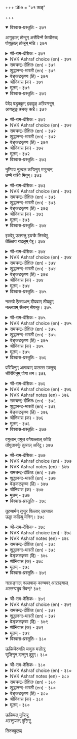 +++
title = "०१ ऊऴ्"

+++


<details open><summary>विश्वास-प्रस्तुतिः - ३७१</summary>

आगूऴाल् तोऩ्ऱुम् असैविन्मै कैप्पॊरुळ्  
पोगूऴाल् तोऩ्ऱुम् मडि।      ३७१
</details>

<details><summary>श्री-राम-देशिकः - ३७१</summary>

अर्थार्जने प्रयत्नः स्यादर्थप्रापककर्मणा ।  
आलस्यं जायते तस्मिन्नर्थ नाशककर्मणा ॥ ३७१॥
</details>

<details><summary>NVK Ashraf choice (en) - ३७१</summary>

०३७१
The gains of labour, and loss due to languor,
Are both outcomes of fate.
(N.V.K. Ashraf), (K. Krishnaswamy & Vijaya Ramkumar)
</details>

<details><summary>रामचन्द्र-दीक्षितः (en) - ३७१</summary>

371\. āku ūḻāl tōṉṟum, acaivu iṉmai; kaipporuḷ  
pōku ūḻāl tōṉṟum, maṭi.

371\. Out of fate springs perseverance which leads to one’s fortune. Out of fate springs one’s indolence which leads to one’s ruin.  
</details>

<details><summary>शुद्धानन्द-भारती (en) - ३७१</summary>

1\. ஆகூழால் தோன்றும் அசைவின்மை கைப்பொருள்  
போகூழால் தோன்றும் மடி  
Efforts succeed by waxing star  
Wealth-losing brings waning star.        371  
</details>

<details><summary>वेङ्कटकृष्ण (हि) - ३७१</summary>

371
अर्थ-वृद्धि के भाग्य से, हो आलस्य-अभाव ।  
अर्थ-नाश के भाग्य से, हो आलस्य स्वभाव ॥
</details>

<details><summary>श्रीनिवास (क) - ३७१</summary>

371. अदृष्ट तरुव विधियिन्द प्रयत्नशीलतॆयुण्टागुत्तदॆ; सिरि कैतप्पिसुव विधियिन्द आलसिकॆ हुट्टिकॊळ्ळुत्तदॆ.

</details>

<details><summary>मूलम् - ३७१</summary>

आगूऴाल् तोऩ्ऱुम् असैविऩ्मै कैप्पॊरुळ्
पोगूऴाल् तोऩ्ऱुम् मडि। ३७१
</details>

<details open><summary>विश्वास-प्रस्तुतिः - ३७२</summary>

पेदैप् पडुक्कुम् इऴवूऴ् अऱिवगऱ्ऱुम्  
आगलूऴ् उऱ्ऱक् कडै।      ३७२
</details>

<details><summary>श्री-राम-देशिकः - ३७२</summary>

विदुषोऽपि भवेन्मौढ्यं अर्थनाशककर्मणा ।  
मूढस्यापि भवेज्ज्ञान मर्थप्रापककर्मणा ॥ ३७२॥
</details>

<details><summary>NVK Ashraf choice (en) - ३७२</summary>

०३७२
Adverse fate befools, and when time serves
A harmless fate expands knowledge. *
(P.S. Sundaram), (Satguru Subramuniyaswami)
</details>

<details><summary>रामचन्द्र-दीक्षितः (en) - ३७२</summary>

372\. pētaip paṭukkum, iḻavu ūḻ; aṟivu akaṟṟum,  
ākal ūḻ uṟṟakkaṭai.

372\. Fate makes fools of the wise. Fate makes folly pass for wisdom.  
</details>

<details><summary>शुद्धानन्द-भारती (en) - ३७२</summary>

2\. பேதைப் படுக்கும் இழவூழ் அறிவகற்றும்  
ஆகலூழ் உற்றக் கடை  
Loss-fate makes a dull fool of us  
Gain-fate makes us prosperous, wise!        372  
</details>

<details><summary>वेङ्कटकृष्ण (हि) - ३७२</summary>

372
अर्थ-क्षयकर भाग्य तो, करे बुद्धि को मन्द ।  
अर्थ-वृद्धिकर भाग्य तो, करे विशाल अमन्द ॥
</details>

<details><summary>श्रीनिवास (क) - ३७२</summary>

372. दुर्विधियु बुद्धिवन्तनन्नू दड्डनन्नागि माडीबिडुत्तदॆ; अदृष्ट तरुव विधि अवन बुद्धिवन्तिकॆयन्नु विस्तरिसुत्तदॆ.

</details>

<details><summary>मूलम् - ३७२</summary>

पेदैप् पडुक्कुम् इऴवूऴ् अऱिवगऱ्ऱुम्
आगलूऴ् उऱ्ऱक् कडै। ३७२
</details>

<details open><summary>विश्वास-प्रस्तुतिः - ३७३</summary>

नुण्णिय नूल्बल कऱ्पिनुम् मऱ्ऱुन्दन्  
उण्मै यऱिवे मिगुम्।      ३७३
</details>

<details><summary>श्री-राम-देशिकः - ३७३</summary>

अधीत सर्व शास्त्रैरप्यशुभं कर्म यत् कृतम् ।  
तदेव समयं प्राप्य तत्त्वज्ञानं विनाशयेत् ॥ ३७३॥
</details>

<details><summary>NVK Ashraf choice (en) - ३७३</summary>

०३७३
A man may have studied many subtle works,
But what survives is his innate wisdom.
(P.S. Sundaram)
</details>

<details><summary>रामचन्द्र-दीक्षितः (en) - ३७३</summary>

373\. nuṇṇiya nūl pala kaṟpiṉum, maṟṟum taṉ  
uṇmai aṟivē mikum.

373\. What if one is a man of subtle learning; one’s mind is swayed by fate.  
</details>

<details><summary>शुद्धानन्द-भारती (en) - ३७३</summary>

3\. நுண்ணிய நூல்பல கற்பினும் மற்றுந்தன்  
உண்மை அறிவே மிகும்  
What matters subtle study deep?  
Levels of innate wisdom-keep.        373  
</details>

<details><summary>वेङ्कटकृष्ण (हि) - ३७३</summary>

373
गूढ़ शास्त्र सीखें बहुत, फिर भी अपना भाग्य ।  
मन्द बुद्धि का हो अगर, हावी मांद्य अभाग्य ॥
</details>

<details><summary>श्रीनिवास (क) - ३७३</summary>

373. ऒब्बनु हलवारु सूक्ष्म विचारगळुळ्ळ शास्त्र ग्रन्थगळन्नु ओदिकॊण्डिद्दरू विधि तन्द स्वाभाविकवाद अरिवे अवनल्लि
मेलागि निल्लुत्तदॆ.

</details>

<details><summary>मूलम् - ३७३</summary>

नुण्णिय नूल्बल कऱ्पिऩुम् मऱ्ऱुन्दऩ्
उण्मै यऱिवे मिगुम्। ३७३
</details>

<details open><summary>विश्वास-प्रस्तुतिः - ३७४</summary>

इरुवेऱु उलगत्तु इयऱ्कै तिरुवेऱु  
तॆळ्ळिय रादलुम् वेऱु।      ३७४
</details>

<details><summary>श्री-राम-देशिकः - ३७४</summary>

एको भवति वित्ताढ्यो विद्यया सहितोऽपरः ।  
कारणं विधिरेवात्र स्वभावो लोकसम्मतः ॥ ३७४॥
</details>

<details><summary>NVK Ashraf choice (en) - ३७४</summary>

०३७४
The world ordains two different ways:
Acquiring wealth is one, attaining wisdom another. *
(Satguru Subramuniyaswami)
</details>

<details><summary>रामचन्द्र-दीक्षितः (en) - ३७४</summary>

374\. iru vēṟu, ulakattu iyaṟkai; tiru vēṟu;  
teḷḷiyar ātalum vēṟu.

374\. Fate has a double sway. It makes the foolish rich and the wise poor.  
</details>

<details><summary>शुद्धानन्द-भारती (en) - ३७४</summary>

4\. இருவேறு உலகத்து இயற்கை திருவேறு  
தெள்ளிய ராதலும் வேறு  
Two natures in the world obtain  
Some wealth and others wisdom gain.        374  
</details>

<details><summary>वेङ्कटकृष्ण (हि) - ३७४</summary>

374
जगत-प्रकृति है नियतिवश, दो प्रकार से भिन्न ।  
श्रीयुत होना एक है, ज्ञान-प्राप्ति है भिन्न ॥
</details>

<details><summary>श्रीनिवास (क) - ३७४</summary>

374. (विधिय कारणदिन्द) लोकद स्वभावदल्लि ऎरडु बगॆगळु; सिरिवन्तरागिरुवुदु बेरॆ, बुद्धिवन्तरागिरुवुदु बेरॆ.

</details>

<details><summary>मूलम् - ३७४</summary>

इरुवेऱु उलगत्तु इयऱ्कै तिरुवेऱु
तॆळ्ळिय रादलुम् वेऱु। ३७४
</details>

<details open><summary>विश्वास-प्रस्तुतिः - ३७५</summary>

नल्लवै ऎल्लाअन् दीयवाम् तीयवुम्  
नल्लवाम् सॆल्वम् सॆयऱ्कु।      ३७५
</details>

<details><summary>श्री-राम-देशिकः - ३७५</summary>

अकालेऽप्याप्नुयाद्वित्त मनुकृले विधौ सति ।  
कालेऽपि तन्न लभ्येत विपरीते विधौ सति ॥ ३७५॥
</details>

<details><summary>NVK Ashraf choice (en) - ३७५</summary>

०३७५
In business dealings, fate can turn
All good things bad and even bad good.
(N.V.K. Ashraf)
</details>

<details><summary>रामचन्द्र-दीक्षितः (en) - ३७५</summary>

375\. nallavai ellāam tīya ām; tīyavum  
nalla ām;-celvam ceyaṟku.

375\. Things favourable become adverse, and the unfavourable favourable.  
</details>

<details><summary>शुद्धानन्द-भारती (en) - ३७५</summary>

5\. நல்லவை எல்லாஅந் தீயவாம் தீயவும்  
நல்லவாம் செல்வம் செயற்கு.  
In making wealth fate changes mood;  
The good as bad and bad as good.        375  
</details>

<details><summary>वेङ्कटकृष्ण (हि) - ३७५</summary>

375
धन अर्जन करत समय, विधिवश यह हो जाय ।  
बुरा बनेगा सब भला, बुरा भला बन जाय ॥
</details>

<details><summary>श्रीनिवास (क) - ३७५</summary>

375. सिरियन्नु कूडिडुव प्रयत्नदल्लि (विधिय दॆसॆयिन्द) ऒळ्ळॆयदॆल्ल कॆट्टदू, कॆट्टदॆल्ल ऒळ्ळॆयदू आगुवुदुण्टु.

</details>

<details><summary>मूलम् - ३७५</summary>

नल्लवै ऎल्लाअन् दीयवाम् तीयवुम्
नल्लवाम् सॆल्वम् सॆयऱ्कु। ३७५
</details>

<details open><summary>विश्वास-प्रस्तुतिः - ३७६</summary>

परियिनुम् आगावाम् पालल्ल उय्त्तुच्  
चॊरियिनुम् पोगा तम।      ३७६
</details>

<details><summary>श्री-राम-देशिकः - ३७६</summary>

सुरक्षितमपि भ्रश्येत् विधिमूलमनागतम् ।  
अरक्षितं च तित्तिष्ठे द्विधिमूलं यदागतम् ॥ ३७६॥
</details>

<details><summary>NVK Ashraf choice (en) - ३७६</summary>

०३७६
What is not naturally ours cannot be got,
Nor what is natural, ejected. *
(P.S. Sundaram)
</details>

<details><summary>NVK Ashraf notes (en) - ३७६</summary>

३७६. Compare with ६०९ under Avoiding Sloth. "Inherent flaws that are natural can be overcome by getting rid of indolence" – (N.V.K. Ashraf)
</details>

<details><summary>रामचन्द्र-दीक्षितः (en) - ३७६</summary>

376\. pariyiṉum ākāvām, pāl alla; uyttuc  
coriyiṉum pōkā, tama.

376\. One may lose one’s wealth however carefully one may guard it. One may not lose it though he flings it away. It is all ordained by fate.  
</details>

<details><summary>शुद्धानन्द-भारती (en) - ३७६</summary>

6\. பரியினும் ஆகாவாம் பாலல்ல உய்த்துச்  
சொரியினும் போகா தம.  
Things not thine never remain  
Things destined are surely thine.        376  
</details>

<details><summary>वेङ्कटकृष्ण (हि) - ३७६</summary>

376
कठिन यत्न भी ना रखे, जो न रहा निज भाग ।  
निकाले नहीं निकलता, जो है अपने भाग ॥
</details>

<details><summary>श्रीनिवास (क) - ३७६</summary>

376. तम्म पालिगॆ विधि कॊडद वस्तुगळन्नु ऎच्चरिकॆयिन्द कापाडिकॊण्डरू अवु निल्लुवुदिल्ल; विधि वस्तुगळन्नु बेडवॆन्दु
हॊरगॆ सुरिदरू अवु तॊलगुवुदिल्ल.

</details>

<details><summary>मूलम् - ३७६</summary>

परियिऩुम् आगावाम् पालल्ल उय्त्तुच्
चॊरियिऩुम् पोगा तम। ३७६
</details>

<details open><summary>विश्वास-प्रस्तुतिः - ३७७</summary>

वगुत्तान् वगुत्त वगैयल्लाल् कोडि  
तॊगुत्तार्क्कु तुय्त्तल् अरिदु।      ३७७
</details>

<details><summary>श्री-राम-देशिकः - ३७७</summary>

कोटिसङ्ख्यायुतं वित्तं सम्पादयतु वोपरि ।  
विधिना यावदाप्नोति भोक्तुं नालं ततोऽधिकम् ॥ ३७७॥
</details>

<details><summary>NVK Ashraf choice (en) - ३७७</summary>

०३७७
Except as disposed by the Disposer,
Even millions amassed may not be enjoyed. *
(P.S. Sundaram)
</details>

<details><summary>NVK Ashraf notes (en) - ३७७</summary>

३७७. The word "वगुत्तान्" [Disposer] here is invariably taken to mean God. Most translators have obviously followed Parimelalagar's interpretation of the word "वगुत्तान्" as "तॆय्वम्". Chakravarti [१९५३] translates the word as "destiny". Relevant here is the translation of a similar passage from Naladiyar – a Jaina classic beyond doubt. "Though fortune forsake him and fate frown on him॥॥॥" Translator S. Anavaratavinayakam Pillai here has chosen to render the word "तॆय्वम्" as "fate". 
</details>

<details><summary>रामचन्द्र-दीक्षितः (en) - ३७७</summary>

377\. vakuttāṉ vakutta vakai allāl, kōṭi  
tokuttārkkum tuyttal aritu.

377\. Unless pre-ordained by the divine Disposer, even if a man did pile up a crore it would not be possible for him to enjoy it.  
</details>

<details><summary>शुद्धानन्द-भारती (en) - ३७७</summary>

7\. வகுத்தான் வகுத்த வகையல்லால் கோடி  
தொகுத்தார்க்கும் துய்த்தல் அரிது.  
Who crores amass enjoy but what  
The Dispenser's decrees allot.        377  
</details>

<details><summary>वेङ्कटकृष्ण (हि) - ३७७</summary>

377
भाग्य-विद्यायक के किये, बिना भाग्य का योग ।  
कोटि चयन के बाद भी, दुर्लभ है सुख-भोग ॥
</details>

<details><summary>श्रीनिवास (क) - ३७७</summary>

377. विधियु पालु माडिकॊट्ट बगॆयल्लल्लदॆ, कोटगट्टलॆ हणवन्नु कॊडिट्टुकॊण्डरू, अदन्नु अनुभविसुवुदु
कष्टवे. (ऎष्टे कॊडिट्टरू विधि नेविसिदष्टे अनुभविसलु साध्य)

</details>

<details><summary>मूलम् - ३७७</summary>

वगुत्ताऩ् वगुत्त वगैयल्लाल् कोडि
तॊगुत्तार्क्कु तुय्त्तल् अरिदु। ३७७
</details>

<details open><summary>विश्वास-प्रस्तुतिः - ३७८</summary>

तुऱप्पार्मन् तुप्पुर विल्लार् उऱऱ्पाल  
ऊट्टा कऴियु मॆनिन्।      ३७८
</details>

<details><summary>श्री-राम-देशिकः - ३७८</summary>

दुष्कर्मवशमापन्ना महाभाग्यात् स्थितादपि ।  
नराः सुखं न विन्दन्ति संन्यासं प्राप्नुवन्ति च ॥ ३७८॥
</details>

<details><summary>NVK Ashraf choice (en) - ३७८</summary>

०३७८
That the destitute have not renounced
Is because fate has not relieved them of their share. *
(P.S. Sundaram), (N.V.K. Ashraf)
</details>

<details><summary>NVK Ashraf notes (en) - ३७८</summary>

३७८. Valluvar says in couplet १०५०: “The poverty stricken has a chance to renounce, lest he hang around for salt and gruel”. * ((K. Kannan)). Here in couplet ३७८ he cites fate as the reason why the destitute have not renounced in spite of their poverty.
</details>

<details><summary>रामचन्द्र-दीक्षितः (en) - ३७८</summary>

378\. tuṟappārmaṉ, tuppuravu illār-uṟaṟpāla  
ūṭṭā kaḻiyum eṉiṉ.

378\. The poor could easily renounce the world if fate were to refrain from visiting them with the curse of their past deeds.  
</details>

<details><summary>शुद्धानन्द-भारती (en) - ३७८</summary>

8\. துறப்பார்மன் துப்புர வில்லார் உறற்பால  
ஊட்டா கழியும் எனின்.  
The destitute desire will quit  
If fate with ills visit them not.        378  
</details>

<details><summary>वेङ्कटकृष्ण (हि) - ३७८</summary>

378
दुःख बदे जो हैं उन्हें, यदि न दिलावें दैव ।  
सुख से वंचित दीन सब, बनें विरक्त तदैव ॥
</details>

<details><summary>श्रीनिवास (क) - ३७८</summary>

378. विधियिन्द बरबेकाद दुःखगळु बन्दु कष्टक्कीडुमाडदॆ हागॆयॆ कळॆयुवुदादरॆ, अनुभविसलु एनू इल्लद
दरिद्ररु सन्यासिगळागि बिडुत्तद्दरल्लवॆ?

</details>

<details><summary>मूलम् - ३७८</summary>

तुऱप्पार्मऩ् तुप्पुर विल्लार् उऱऱ्पाल
ऊट्टा कऴियु मॆऩिऩ्। ३७८
</details>

<details open><summary>विश्वास-प्रस्तुतिः - ३७९</summary>

नऩ्ऱाङ्गाल् नल्लवाक् काण्बवर् अऩ्ऱाङ्गाल्  
अल्लऱ्पडुव तॆवन्?      ३७९
</details>

<details><summary>श्री-राम-देशिकः - ३७९</summary>

लब्ध्वा शुभतरं कर्म हृष्टो भवसि सर्वदा ।  
अशुभे तु समायाते वृथा शोचसि तत् कुतः? ॥ ३७९॥
</details>

<details><summary>NVK Ashraf choice (en) - ३७९</summary>

०३७९
Why do those who take good luck in their stride,
Struggle when encountered with bad?
(P.S. Sundaram), (N.V.K. Ashraf)
</details>

<details><summary>रामचन्द्र-दीक्षितः (en) - ३७९</summary>

379\. naṉṟu ām kāl nallavāk kāṇpavar, aṉṟu ām kāl  
allaṟpaṭuvatu evaṉ.

379\. Why worry about pain and pleasure? They are all the workings of fate.  
</details>

<details><summary>शुद्धानन्द-भारती (en) - ३७९</summary>

9\. நன்றாங்கால் நல்லவாக் காண்பவர் அன்றாங்கால்  
அல்லற் படுவ தெவன்  
Who good in time of good perceive  
In evil time why should they grieve?        379  
</details>

<details><summary>वेङ्कटकृष्ण (हि) - ३७९</summary>

379
रमता है सुख-भोग में, फल दे जब सत्कर्म ।  
गड़बड़ करना किसलिये, फल दे जब दुष्कर्म ॥
</details>

<details><summary>श्रीनिवास (क) - ३७९</summary>

379. तमगॆ ऒळ्ळॆयुदागुव कालदल्लि सुख् सन्तोषगळिन्द स्वागतिसुववरु, कॆट्टदु सम्भविसिदाग आतङ्क पडुवुदेकॆ?
(सुख दुःख ऎरडू विधिय मुखगळे. यावुदे बन्दरू अनुभविसदॆ बेरॆ मार्गविल्ल)

</details>

<details><summary>मूलम् - ३७९</summary>

नऩ्ऱाङ्गाल् नल्लवाक् काण्बवर् अऩ्ऱाङ्गाल्
अल्लऱ् पडुव तॆवऩ्? ३७९
</details>

<details open><summary>विश्वास-प्रस्तुतिः - ३८०</summary>

ऊऴिऱ्पॆरुवलि यावुळ मऱ्ऱॊऩ्ऱु  
सूऴिनुन् दान्मुन् दुऱुम्।      ३८०
</details>

<details><summary>श्री-राम-देशिकः - ३८०</summary>

विधिना तु समं वस्तु बलवन्नेह विद्यते ।  
विनाश्य मानुषं यत्नं विधिरेव जयेत् सदा ॥ ३८०॥
</details>

<details><summary>NVK Ashraf choice (en) - ३८०</summary>

०३८०
What is there mightier than fate? For it overtakes us
In spite of our plans to overcome it. *
(Satguru Subramuniyaswami), (N.V.K. Ashraf)
</details>

<details><summary>NVK Ashraf notes (en) - ३८०</summary>

३८०. The same Valluvar says under “Manliness” in couplet ६२०: “Those who never get tired of striving undauntedly shall leave even Fate behind”. (( Shuddhananda Bharatiar), (P.S. Sundaram))
</details>

<details><summary>रामचन्द्र-दीक्षितः (en) - ३८०</summary>

380\. ūḻiṉ peruvali yā uḷa-maṟṟu oṉṟu  
cūḻiṉum, tāṉ muntuṟum.

380\. What is there so potent as Fate? Even if we devise some way of counteracting it, it takes us by surprise.

**End of arattuppal**  
</details>

<details><summary>शुद्धानन्द-भारती (en) - ३८०</summary>

10\. ஊழிற் பெருவலி யாவுள மற்றொன்று  
சூழினும் தான்முந் துறும்.  
What power surpasses fate? Its will  
Persists against the human skill.        380  
</details>

<details><summary>वेङ्कटकृष्ण (हि) - ३८०</summary>

380
बढ़ कर भी प्रारब्ध से, क्या है शक्ति महान ।  
जयी वही उसपर अगर, चाल चलावे आन ॥
</details>

<details><summary>श्रीनिवास (क) - ३८०</summary>

380. विधिगिन्त अधिक बलशालियादुदु यावुदिदे? अदन्नु मरॆयलु बेरॊन्दन्नु नॆनॆदरू विधि ताने मुन्दॆ
बन्दु निल्लुत्तदॆ.
</details>

<details><summary>मूलम् - ३८०</summary>

ऊऴिऱ् पॆरुवलि यावुळ मऱ्ऱॊऩ्ऱु
सूऴिऩुन् दाऩ्मुन् दुऱुम्। ३८०
</details>

ऊऴियल् मुऱ्ऱिऱ्ऱु  
अऱत्तुप्पाल् मुऱ्ऱिऱ्ऱु  

तिरुक्कुऱळ्  